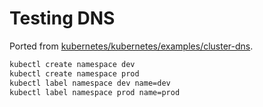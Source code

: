 # Testing DNS

Ported from [kubernetes/kubernetes/examples/cluster-dns](https://github.com/kubernetes/kubernetes/tree/release-1.2/examples/cluster-dns).


```bash
kubectl create namespace dev
kubectl create namespace prod
kubectl label namespace dev name=dev
kubectl label namespace prod name=prod 
```
